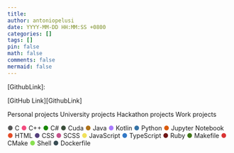```yaml
---
title: 
author: antoniopelusi
date: YYYY-MM-DD HH:MM:SS +0800
categories: []
tags: []
pin: false
math: false
comments: false
mermaid: false
---
```


[GithubLink]: 

[GitHub Link][GithubLink]

<!-- categories -->
Personal projects
University projects
Hackathon projects
Work projects

<!-- tags -->
<span style="color:#555555">●</span> C
<span style="color:#f34b7f">●</span> C++
<span style="color:#178701">●</span> C#
<span style="color:#3b4e3a">●</span> Cuda
<span style="color:#af7219">●</span> Java
<span style="color:#a97bff">●</span> Kotlin
<span style="color:#3573a6">●</span> Python
<span style="color:#da5b0c">●</span> Jupyter Notebook
<span style="color:#e44c27">●</span> HTML
<span style="color:#543e7c">●</span> CSS
<span style="color:#c6538c">●</span> SCSS
<span style="color:#f1e15a">●</span> JavaScript
<span style="color:#3178c6">●</span> TypeScript
<span style="color:#6f1515">●</span> Ruby
<span style="color:#42781a">●</span> Makefile
<span style="color:#da3434">●</span> CMake
<span style="color:#89e051">●</span> Shell
<span style="color:#394d54">●</span> Dockerfile